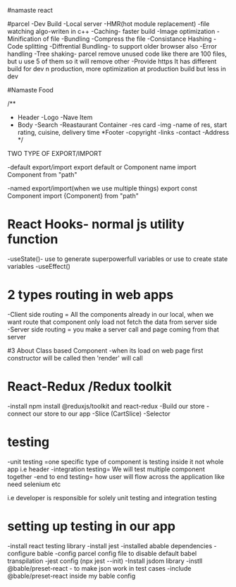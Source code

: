 #namaste react

#parcel
-Dev Build
-Local server
-HMR(hot module replacement)
-file watching algo-writen in c++
-Caching- faster build
-Image optimization
-Minification of file
-Bundling
-Compress the file
-Consistance Hashing
-Code splitting
-Diffrential Bundling- to support older browser also
-Error handling
-Tree shaking- parcel remove unused code like there are 100 files, but u use 5 of them so it will remove other
-Provide https
It has different build for dev n production, more optimization at production build but less in dev

#Namaste Food

/**
 * Header
 -Logo
 -Nave Item
 * Body
 -Search
 -Reastaurant Container
   -res card
     -img
     -name of res, start rating, cuisine, delivery time 
 *Footer
 -copyright
 -links
 -contact
 -Address
 */

 TWO TYPE OF EXPORT/IMPORT

-default export/import
 export default <name of variable>or Component name
 import Component from "path"

 -named export/import(when we use multiple things)
 export const Component
 import {Component} from "path"

 # React Hooks- normal js utility function
 -useState()- use to generate superpowerfull variables or use to create state variables
 -useEffect()

# 2 types routing in web apps
-Client side routing = All the components already in our local, when we want route that component only load not fetch the data from server side    
-Server side routing =  you make a server call and page coming from that server 

#3 About Class based Component
-when its load on web page first constructor will be called then 'render' will call

# React-Redux /Redux toolkit
-install npm install @reduxjs/toolkit and react-redux
-Build our store
-connect our store to our app
-Slice (CartSlice)
-Selector

# testing
-unit testing =one specific type of component is testing inside it not whole app i.e header
-integration testing= We will test multiple component together
-end to end testing= how user will flow across the application like need selenium etc

i.e developer is responsible for solely unit testing and integration testing

# setting up testing in our app
-install react testing library
-install jest
-installed abable dependencies
-configure bable
-config parcel config file to disable default babel transpilation
-jest config (npx jest --init)
-Install jsdom library
-instll @bable/preset-react - to make json work in test cases
-include @bable/preset-react inside my bable config